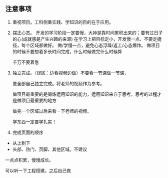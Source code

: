 ## 注意事项

1. 重视项目。工科侧重实践、学知识的目的在于应用。

2. 摆正心态。 开发的学习阶段一定要慢，大神是靠时间累积出来的；要有过日子的心(成就感是产生兴趣的来源)
   在学习上把目标定小，开发慢一点、不要走捷径，每个区域都做好。
   做/学慢一点，避免心态浮躁/返工/心态爆炸。
   做项目的时候不要想着多长时间完成，什么时候做完什么时候算

   千万不要着急

3. 独立完成。（误区：边看视频边做）不要看一节课做一节课，

   要全部自己独立完成。将老师的视频作为参考。

   做项目最重要的是锻炼运用知识的能力，运用知识来自于思考。思考的过程才是做项目最重要的地方

   做完一个区域过后来看一下老师的视频。

   学东西一定要学扎实！

4. 完成页面的顺序

- 从上到下
- 头部、热门、页脚、其他区域。不建议

一点点积累，慢慢成长。

可以听一下工程搭建。之后自己做
